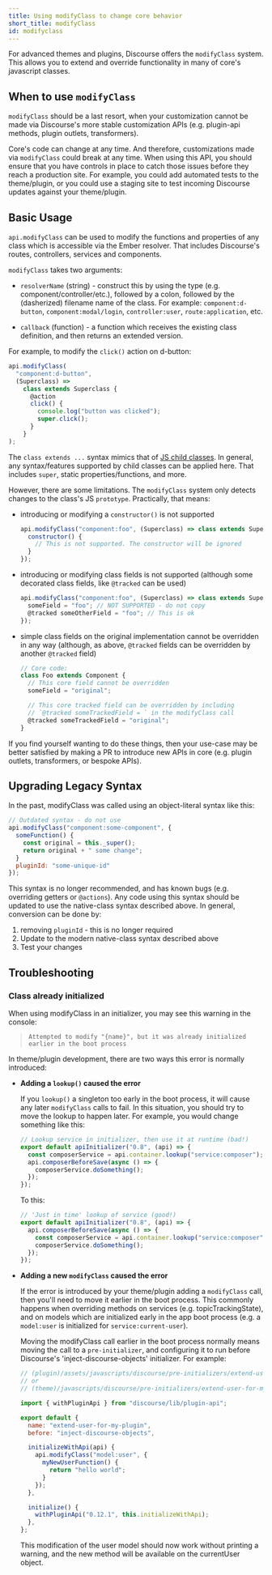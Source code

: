 ```yaml
---
title: Using modifyClass to change core behavior
short_title: modifyClass
id: modifyclass
---
```


For advanced themes and plugins, Discourse offers the `modifyClass` system. This allows you to extend and override functionality in many of core's javascript classes.

## When to use `modifyClass`

`modifyClass` should be a last resort, when your customization cannot be made via Discourse's more stable customization APIs (e.g. plugin-api methods, plugin outlets, transformers).

Core's code can change at any time. And therefore, customizations made via `modifyClass` could break at any time. When using this API, you should ensure that you have controls in place to catch those issues before they reach a production site. For example, you could add automated tests to the theme/plugin, or you could use a staging site to test incoming Discourse updates against your theme/plugin.

## Basic Usage

`api.modifyClass` can be used to modify the functions and properties of any class which is accessible via the Ember resolver. That includes Discourse's routes, controllers, services and components.

`modifyClass` takes two arguments:

- `resolverName` (string) - construct this by using the type (e.g. component/controller/etc.), followed by a colon, followed by the (dasherized) filename name of the class. For example: `component:d-button`, `component:modal/login`, `controller:user`, `route:application`, etc.

- `callback` (function) - a function which receives the existing class definition, and then returns an extended version.

For example, to modify the `click()` action on d-button:
   
```js
api.modifyClass(
  "component:d-button",
  (Superclass) =>
    class extends Superclass {
      @action
      click() {
        console.log("button was clicked");
        super.click();
      }
    }
);
```

The `class extends ...` syntax mimics that of [JS child classes](https://developer.mozilla.org/en-US/docs/Web/JavaScript/Reference/Classes#inheritance). In general, any syntax/features supported by child classes can be applied here. That includes `super`, static properties/functions, and more.

However, there are some limitations. The `modifyClass` system only detects changes to the class's JS `prototype`. Practically, that means:

- introducing or modifying a `constructor()` is not supported

  ```js
  api.modifyClass("component:foo", (Superclass) => class extends Superclass {
    constructor() {
      // This is not supported. The constructor will be ignored
    }
  });
  ```

- introducing or modifying class fields is not supported (although some decorated class fields, like `@tracked` can be used)

  ```js
  api.modifyClass("component:foo", (Superclass) => class extends Superclass {
    someField = "foo"; // NOT SUPPORTED - do not copy
    @tracked someOtherField = "foo"; // This is ok
  });
  ```

- simple class fields on the original implementation cannot be overridden in any way (although, as above, `@tracked` fields can be overridden by another `@tracked` field)

  ```js
  // Core code:
  class Foo extends Component {
    // This core field cannot be overridden
    someField = "original"; 

    // This core tracked field can be overridden by including
    // `@tracked someTrackedField = ` in the modifyClass call
    @tracked someTrackedField = "original";
  }
  ```

If you find yourself wanting to do these things, then your use-case may be better satisfied by making a PR to introduce new APIs in core (e.g. plugin outlets, transformers, or bespoke APIs).

## Upgrading Legacy Syntax

In the past, modifyClass was called using an object-literal syntax like this:

```js
// Outdated syntax - do not use
api.modifyClass("component:some-component", {
  someFunction() {
    const original = this._super();
    return original + " some change";
  }
  pluginId: "some-unique-id"
});
```

This syntax is no longer recommended, and has known bugs (e.g. overriding getters or `@actions`). Any code using this syntax should be updated to use the native-class syntax described above. In general, conversion can be done by:

1. removing `pluginId` - this is no longer required
2. Update to the modern native-class syntax described above
3. Test your changes

## Troubleshooting

### Class already initialized

When using modifyClass in an initializer, you may see this warning in the console:

> `Attempted to modify "{name}", but it was already initialized earlier in the boot process`

In theme/plugin development, there are two ways this error is normally introduced:

- **Adding a `lookup()` caused the error**
  
  If you `lookup()` a singleton too early in the boot process, it will cause any later `modifyClass` calls to fail. In this situation, you should try to move the lookup to happen later. For example, you would change something like this:

  ```js
  // Lookup service in initializer, then use it at runtime (bad!)
  export default apiInitializer("0.8", (api) => {
    const composerService = api.container.lookup("service:composer");
    api.composerBeforeSave(async () => {
      composerService.doSomething();
    });
  });
  ```


  To this:

  ```js
  // 'Just in time' lookup of service (good!)
  export default apiInitializer("0.8", (api) => {
    api.composerBeforeSave(async () => {
      const composerService = api.container.lookup("service:composer");
      composerService.doSomething();
    });
  });
  ```

- **Adding a new `modifyClass` caused the error**

  If the error is introduced by your theme/plugin adding a `modifyClass` call, then you'll need to move it earlier in the boot process. This commonly happens when overriding methods on services (e.g. topicTrackingState), and on models which are initialized early in the app boot process (e.g. a `model:user` is initialized for `service:current-user`).

  Moving the modifyClass call earlier in the boot process normally means moving the call to a `pre-initializer`, and configuring it to run before Discourse's 'inject-discourse-objects' initializer. For example:

  ```js
  // (plugin)/assets/javascripts/discourse/pre-initializers/extend-user-for-my-plugin.js
  // or
  // (theme)/javascripts/discourse/pre-initializers/extend-user-for-my-plugin.js

  import { withPluginApi } from "discourse/lib/plugin-api";

  export default {
    name: "extend-user-for-my-plugin",
    before: "inject-discourse-objects",

    initializeWithApi(api) {
      api.modifyClass("model:user", {
        myNewUserFunction() {
          return "hello world";
        }
      });
    },

    initialize() {
      withPluginApi("0.12.1", this.initializeWithApi);
    },
  };
  ```

  This modification of the user model should now work without printing a warning, and the new method will be available on the currentUser object.

